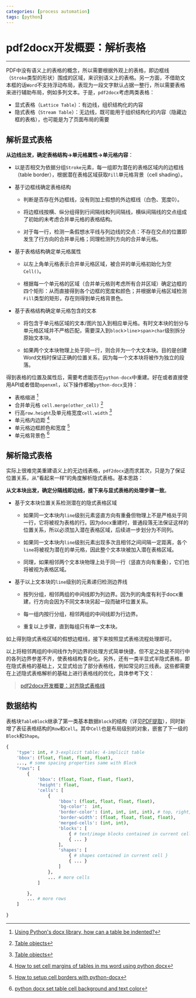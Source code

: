 ```yaml
---
categories: [process automation]
tags: [python]
---
```


# pdf2docx开发概要：解析表格


---

PDF中没有语义上的表格的概念，所以需要根据外观上的表格，即边框线（`Stroke`类型的形状）围成的区域，来识别语义上的表格。另一方面，不借助文本框的话`Word`不支持浮动布局，表现为一段文字默认占据一整行，所以需要表格来进行辅助布局，例如多列文本。于是，`pdf2docx`考虑两类表格：

- 显式表格（`Lattice Table`）：有边线，组织结构化的内容
- 隐式表格（`Stream Table`）：无边线，既可能用于组织结构化的内容（隐藏边框的表格），也可能是为了页面布局的需要



## 解析显式表格

**从边线出发，确定表格结构->单元格属性->单元格内容**：

- 以是否相交为依据分组`Stroke`元素，每一组即为潜在的表格区域内的边框线（table border），根据潜在表格区域获取`Fill`单元格背景（cell shading）。

- 基于边框线确定表格结构

    - 判断是否存在外边框线，没有则加上假想的外边框线（白色、宽度0）。

    - 将边框线按横、纵分组得到行间隔线和列间隔线，横纵间隔线的交点组成了初始的未考虑合并单元格的表格结构。

    - 对于每一行，检测一条假想水平线与列边线的交点：不存在交点的位置即发生了行方向的合并单元格；同理检测列方向的合并单元格。

- 基于表格结构确定单元格属性

    - 以左上角单元格表示合并单元格区域，被合并的单元格初始化为空`Cell()`。
    
    - 根据每一个单元格的区域（合并单元格则考虑所有合并区域）确定边框的四个矩形：从而直接得到各个边框的宽度和颜色；并根据单元格区域检测`Fill`类型的矩形，存在则得到单元格背景色。

- 基于表格结构确定单元格包含的文本

    - 将包含于单元格区域的文本/图片加入到相应单元格。有时文本块的划分与单元格区域并不严格匹配，需要深入到`block`>`line`>`span`>`char`级别拆分原始文本块。

    - 如果两个文本块物理上处于同一行，则合并为一个大文本块。目的是创建Word文档时保证正确的位置关系，因为每一个文本块将被作为独立的段落。


得到表格的位置及属性后，需要考虑能否在`python-docx`中重建。好在或者直接使用API或者借助`openxml`，以下操作都被`python-docx`支持：

- 表格缩进 [^1]
- 合并单元格 `cell.merge(other_cell)` [^2]
- 行高`row.height`及单元格宽度`cell.width` [^2]
- 单元格内边距 [^3]
- 单元格边框颜色和宽度 [^4]
- 单元格背景色 [^5]


## 解析隐式表格

实际上很难完美重建语义上的无边线表格，`pdf2docx`退而求其次，只是为了保证位置关系，从“看起来一样”的角度解析隐式表格。基本思路：

**从文本块出发，确定分隔线即边线，接下来与显式表格的处理步骤一致**。

- 基于文本块位置关系检测潜在的隐式表格区域

    - 如果同一文本块内`line`级别元素竖直方向有重叠但物理上不是严格处于同一行，它将被视为表格的行。因为docx重建时，普通段落无法保证这样的位置关系，所以必须加入潜在表格区域，后续进一步划分为不同列。

    - 如果同一文本块内`line`级别元素出现多次且相邻之间间隔一定距离，各个`line`将被视为潜在的单元格，因此整个文本块被加入潜在表格区域。

    - 同理，如果相邻两个文本块物理上处于同一行（竖直方向有重叠），它们也将被视为表格区域。

- 基于以上文本块的`line`级别的元素递归检测边界线

    - 按列分组，相邻两组的中间线即为列边界。因为列的角度有利于docx重建，行方向会因为不同文本块另起一段而破坏位置关系。

    - 每一组内按行分组，相邻两组的中间线即为行边界。

    - 重复以上步骤，直到每组只有单一文本块。

如上得到隐式表格区域的假想边框线，接下来按照显式表格流程处理即可。

以上将相邻两组的中间线作为列边界的处理方式简单快捷，但不足之处是不同行中的各列边界参差不齐，使表格结构复杂化。另外，还有一类半显式半隐式表格，即在隐式表格的基础上，又显式给出了部分表格线，例如常见的三线表。这些都需要在上述隐式表格解析的基础上进行表格线的优化，具体参考下文：

> [pdf2docx开发概要：对齐隐式表格线](2020-09-27-pdf2docx开发概要：对齐隐式表格线.md)



## 数据结构

表格块`TableBlock`继承了第一类基本数据`Block`的结构（详见[PDF提取](2020-07-14-pdf2docx开发概要：提取文本、图片和形状.md)），同时新增了表征表格结构的`Row`和`Cell`。其中`Cell`也是布局级别的对象，嵌套了下一级的`Block`和`Shape`。


```python
{
    'type': int, # 3-explicit table; 4-implicit table
    'bbox': (float, float, float, float),
    ..., # some spacing properties same with Block
    "rows": [
        {
            'bbox': (float, float, float, float),
            'height': float,
            'cells': [
                {
                    'bbox': (float, float, float, float),
                    'bg-color':  int,
                    'border-color': (int, int, int, int), # top, right, bootom, left
                    'border-width': (float, float, float, float),
                    'merged-cells': (int, int),
                    'blocks': [
                        { # text/image blocks contained in current cell },
                        { ... }
                    ]，
                    'shapes': [
                        { # shapes contained in current cell }
                        { ... }
                    ]
                },
                ... # more cells
            ]

        },
        ... # more rows
    ]
    
}
```



[^1]: [Using Python's docx library, how can a table be indented?](https://stackoverflow.com/questions/50556604/using-pythons-docx-library-how-can-a-table-be-indented)
[^2]: [Table objects](https://python-docx.readthedocs.io/en/latest/api/table.html#cell-objects)
[^3]: [How to set cell margins of tables in ms word using python docx](https://stackoverflow.com/questions/51060431/how-to-set-cell-margins-of-tables-in-ms-word-using-python-docx)
[^4]: [How to setup cell borders with python-docx](https://stackoverflow.com/questions/33069697/how-to-setup-cell-borders-with-python-docx)
[^5]: [python docx set table cell background and text color](https://stackoverflow.com/questions/26752856/python-docx-set-table-cell-background-and-text-color)